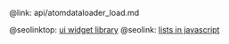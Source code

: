 @link: api/atomdataloader_load.md

@seolinktop: [ui widget library](https://webix.com)
@seolink: [lists in javascript](https://webix.com/widget/list/)